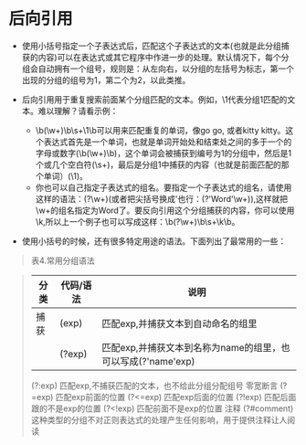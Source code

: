 # 后向引用

* 使用小括号指定一个子表达式后，匹配这个子表达式的文本(也就是此分组捕获的内容)可以在表达式或其它程序中作进一步的处理。默认情况下，每个分组会自动拥有一个组号，规则是：从左向右，以分组的左括号为标志，第一个出现的分组的组号为1，第二个为2，以此类推。

* 后向引用用于重复搜索前面某个分组匹配的文本。例如，\1代表分组1匹配的文本。难以理解？请看示例：
    * \b(\w+)\b\s+\1\b可以用来匹配重复的单词，像go go, 或者kitty kitty。这个表达式首先是一个单词，也就是单词开始处和结束处之间的多于一个的字母或数字(\b(\w+)\b)，这个单词会被捕获到编号为1的分组中，然后是1个或几个空白符(\s+)，最后是分组1中捕获的内容（也就是前面匹配的那个单词）(\1)。
    * 你也可以自己指定子表达式的组名。要指定一个子表达式的组名，请使用这样的语法：(?<Word>\w+)(或者把尖括号换成'也行：(?'Word'\w+)),这样就把\w+的组名指定为Word了。要反向引用这个分组捕获的内容，你可以使用\k<Word>,所以上一个例子也可以写成这样：\b(?<Word>\w+)\b\s+\k<Word>\b。

* 使用小括号的时候，还有很多特定用途的语法。下面列出了最常用的一些：

> 表4.常用分组语法

> | 分类 | 代码/语法 | 说明 |
> | --- | --- | --- |
> | 捕获 | (exp) | 匹配exp,并捕获文本到自动命名的组里 |
> |  | (?<name>exp) | 匹配exp,并捕获文本到名称为name的组里，也可以写成(?'name'exp) |
> (?:exp)	匹配exp,不捕获匹配的文本，也不给此分组分配组号
> 零宽断言	(?=exp)	匹配exp前面的位置
> (?<=exp)	匹配exp后面的位置
> (?!exp)	匹配后面跟的不是exp的位置
> (?<!exp)	匹配前面不是exp的位置
> 注释	(?#comment)	这种类型的分组不对正则表达式的处理产生任何影响，用于提供注释让人阅读
